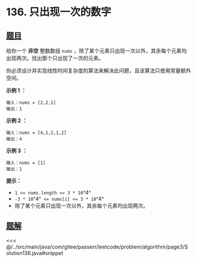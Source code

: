 # 136. 只出现一次的数字

## [题目](https://leetcode.cn/problems/single-number/)
给你一个 **非空** 整数数组 `nums` ，除了某个元素只出现一次以外，其余每个元素均出现两次。找出那个只出现了一次的元素。

你必须设计并实现线性时间复杂度的算法来解决此问题，且该算法只使用常量额外空间。  

**示例 1 ：**

```
输入：nums = [2,2,1]
输出：1
```

**示例 2 ：**

```
输入：nums = [4,1,2,1,2]
输出：4
```

**示例 3 ：**

```
输入：nums = [1]
输出：1
```

**提示：**

* `1 <= nums.length <= 3 * 10`^4^
* `-3 * 10`^4^` <= nums[i] <= 3 * 10`^4^
* 除了某个元素只出现一次以外，其余每个元素均出现两次。


## [题解](https://github.com/PasseRR/JavaLeetCode/blob/master/src/main/java/com/gitee/passerr/leetcode/problem/algorithm/page3/Solution136.java)

<<< @/../src/main/java/com/gitee/passerr/leetcode/problem/algorithm/page3/Solution136.java#snippet
